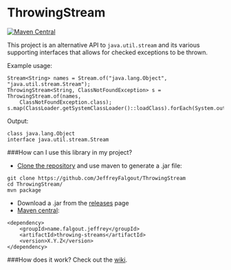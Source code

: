 ThrowingStream
==============
[![Maven Central][mvn-img]][mvn-link]

This project is an alternative API to `java.util.stream` and its various supporting interfaces that allows for checked exceptions to be thrown.

Example usage:

````
Stream<String> names = Stream.of("java.lang.Object", "java.util.stream.Stream");
ThrowingStream<String, ClassNotFoundException> s = ThrowingStream.of(names, 
    ClassNotFoundException.class);
s.map(ClassLoader.getSystemClassLoader()::loadClass).forEach(System.out::println);
````

Output:

````
class java.lang.Object
interface java.util.stream.Stream
````

###How can I use this library in my project?
 - [Clone the repository](http://git-scm.com/book/en/Git-Basics-Getting-a-Git-Repository#Cloning-an-Existing-Repository) and use maven to generate a .jar file:
````
git clone https://github.com/JeffreyFalgout/ThrowingStream
cd ThrowingStream/
mvn package
````
 - Download a .jar from the [releases](https://github.com/JeffreyFalgout/ThrowingStream/releases) page
 - [Maven central][mvn-link]:
````
<dependency>
    <groupId>name.falgout.jeffrey</groupId>
    <artifactId>throwing-streams</artifactId>
    <version>X.Y.Z</version>
</dependency>
````

###How does it work?
Check out the [wiki](https://github.com/JeffreyFalgout/ThrowingStream/wiki/How-it-works).

[mvn-img]: https://maven-badges.herokuapp.com/maven-central/com.github.jeffreyfalgout/throwing-streams/badge.svg
[mvn-link]: https://maven-badges.herokuapp.com/maven-central/com.github.jeffreyfalgout/throwing-streams
